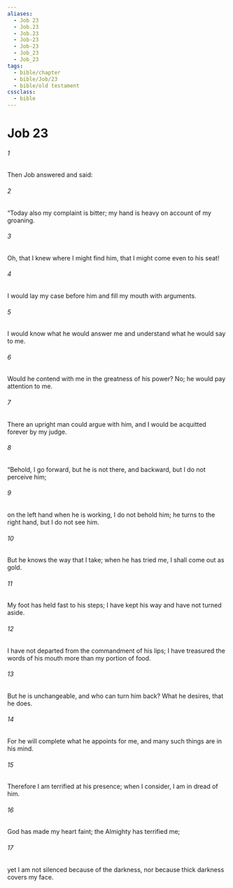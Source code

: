 ```yaml
---
aliases:
  - Job 23
  - Job.23
  - Job.23
  - Job-23
  - Job-23
  - Job_23
  - Job_23
tags:
  - bible/chapter
  - bible/Job/23
  - bible/old testament
cssclass:
  - bible
---
```


# Job 23

###### 1
Then Job answered and said:
###### 2
“Today also my complaint is bitter; my hand is heavy on account of my groaning.
###### 3
Oh, that I knew where I might find him, that I might come even to his seat!
###### 4
I would lay my case before him and fill my mouth with arguments.
###### 5
I would know what he would answer me and understand what he would say to me.
###### 6
Would he contend with me in the greatness of his power? No; he would pay attention to me.
###### 7
There an upright man could argue with him, and I would be acquitted forever by my judge.
###### 8
“Behold, I go forward, but he is not there, and backward, but I do not perceive him;
###### 9
on the left hand when he is working, I do not behold him; he turns to the right hand, but I do not see him.
###### 10
But he knows the way that I take; when he has tried me, I shall come out as gold.
###### 11
My foot has held fast to his steps; I have kept his way and have not turned aside.
###### 12
I have not departed from the commandment of his lips; I have treasured the words of his mouth more than my portion of food.
###### 13
But he is unchangeable, and who can turn him back? What he desires, that he does.
###### 14
For he will complete what he appoints for me, and many such things are in his mind.
###### 15
Therefore I am terrified at his presence; when I consider, I am in dread of him.
###### 16
God has made my heart faint; the Almighty has terrified me;
###### 17
yet I am not silenced because of the darkness, nor because thick darkness covers my face.


